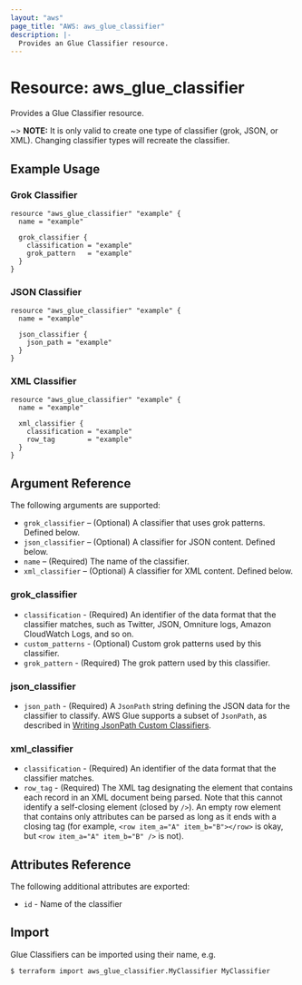 ```yaml
---
layout: "aws"
page_title: "AWS: aws_glue_classifier"
description: |-
  Provides an Glue Classifier resource.
---
```


# Resource: aws_glue_classifier

Provides a Glue Classifier resource.

~> **NOTE:** It is only valid to create one type of classifier (grok, JSON, or XML). Changing classifier types will recreate the classifier.

## Example Usage

### Grok Classifier

```hcl
resource "aws_glue_classifier" "example" {
  name = "example"

  grok_classifier {
    classification = "example"
    grok_pattern   = "example"
  }
}
```

### JSON Classifier

```hcl
resource "aws_glue_classifier" "example" {
  name = "example"

  json_classifier {
    json_path = "example"
  }
}
```

### XML Classifier

```hcl
resource "aws_glue_classifier" "example" {
  name = "example"

  xml_classifier {
    classification = "example"
    row_tag        = "example"
  }
}
```

## Argument Reference

The following arguments are supported:

* `grok_classifier` – (Optional) A classifier that uses grok patterns. Defined below.
* `json_classifier` – (Optional) A classifier for JSON content. Defined below.
* `name` – (Required) The name of the classifier.
* `xml_classifier` – (Optional) A classifier for XML content. Defined below.

### grok_classifier

* `classification` - (Required) An identifier of the data format that the classifier matches, such as Twitter, JSON, Omniture logs, Amazon CloudWatch Logs, and so on.
* `custom_patterns` - (Optional) Custom grok patterns used by this classifier.
* `grok_pattern` - (Required) The grok pattern used by this classifier.

### json_classifier

* `json_path` - (Required) A `JsonPath` string defining the JSON data for the classifier to classify. AWS Glue supports a subset of `JsonPath`, as described in [Writing JsonPath Custom Classifiers](https://docs.aws.amazon.com/glue/latest/dg/custom-classifier.html#custom-classifier-json).

### xml_classifier

* `classification` - (Required) An identifier of the data format that the classifier matches.
* `row_tag` - (Required) The XML tag designating the element that contains each record in an XML document being parsed. Note that this cannot identify a self-closing element (closed by `/>`). An empty row element that contains only attributes can be parsed as long as it ends with a closing tag (for example, `<row item_a="A" item_b="B"></row>` is okay, but `<row item_a="A" item_b="B" />` is not).

## Attributes Reference

The following additional attributes are exported:

* `id` - Name of the classifier

## Import

Glue Classifiers can be imported using their name, e.g.

```
$ terraform import aws_glue_classifier.MyClassifier MyClassifier
```
